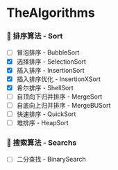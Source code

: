 # TheAlgorithms

### 🦊 排序算法 - Sort

- [ ] 冒泡排序 - BubbleSort
- [x] 选择排序 - SelectionSort
- [x] 插入排序 - InsertionSort
- [x] 插入排序优化 - InsertionXSort
- [x] 希尔排序 - ShellSort
- [ ] 自顶向下归并排序 - MergeSort
- [ ] 自底向上归并排序 - MergeBUSort
- [ ] 快速排序 - QuickSort
- [ ] 堆排序 - HeapSort

### 🦁 搜索算法 - Searchs

- [ ] 二分查找 - BinarySearch


